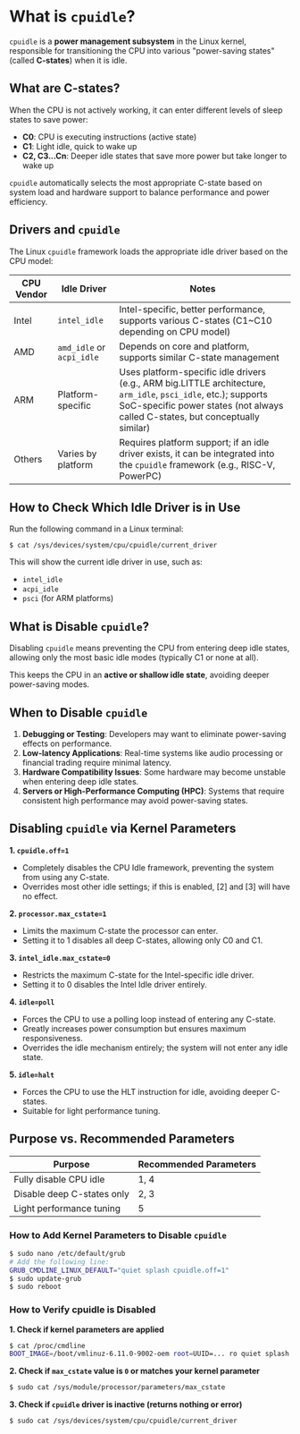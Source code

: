 # What is `cpuidle`?

`cpuidle` is a **power management subsystem** in the Linux kernel, responsible for transitioning the CPU into various "power-saving states" (called **C-states**) when it is idle.

## What are C-states?

When the CPU is not actively working, it can enter different levels of sleep states to save power:

- **C0**: CPU is executing instructions (active state)
- **C1**: Light idle, quick to wake up
- **C2, C3...Cn**: Deeper idle states that save more power but take longer to wake up

`cpuidle` automatically selects the most appropriate C-state based on system load and hardware support to balance performance and power efficiency.

## Drivers and `cpuidle`

The Linux `cpuidle` framework loads the appropriate idle driver based on the CPU model:

| CPU Vendor | Idle Driver       | Notes |
|------------|-------------------|-------|
| Intel      | `intel_idle`      | Intel-specific, better performance, supports various C-states (C1~C10 depending on CPU model) |
| AMD        | `amd_idle` or `acpi_idle` | Depends on core and platform, supports similar C-state management |
| ARM        | Platform-specific | Uses platform-specific idle drivers (e.g., ARM big.LITTLE architecture, `arm_idle`, `psci_idle`, etc.); supports SoC-specific power states (not always called C-states, but conceptually similar) |
| Others     | Varies by platform | Requires platform support; if an idle driver exists, it can be integrated into the `cpuidle` framework (e.g., RISC-V, PowerPC) |

## How to Check Which Idle Driver is in Use

Run the following command in a Linux terminal:
```
$ cat /sys/devices/system/cpu/cpuidle/current_driver
```
This will show the current idle driver in use, such as:

- `intel_idle`
- `acpi_idle`
- `psci` (for ARM platforms)

## What is Disable `cpuidle`?

Disabling `cpuidle` means preventing the CPU from entering deep idle states, allowing only the most basic idle modes (typically C1 or none at all).

This keeps the CPU in an **active or shallow idle state**, avoiding deeper power-saving modes.

## When to Disable `cpuidle`

1. **Debugging or Testing**: Developers may want to eliminate power-saving effects on performance.
2. **Low-latency Applications**: Real-time systems like audio processing or financial trading require minimal latency.
3. **Hardware Compatibility Issues**: Some hardware may become unstable when entering deep idle states.
4. **Servers or High-Performance Computing (HPC)**: Systems that require consistent high performance may avoid power-saving states.

## Disabling `cpuidle` via Kernel Parameters

**1. `cpuidle.off=1`**

- Completely disables the CPU Idle framework, preventing the system from using any C-state.
- Overrides most other idle settings; if this is enabled, [2] and [3] will have no effect.

**2. `processor.max_cstate=1`**

- Limits the maximum C-state the processor can enter.
- Setting it to 1 disables all deep C-states, allowing only C0 and C1.

**3. `intel_idle.max_cstate=0`**

- Restricts the maximum C-state for the Intel-specific idle driver.
- Setting it to 0 disables the Intel Idle driver entirely.

**4. `idle=poll`**

- Forces the CPU to use a polling loop instead of entering any C-state.
- Greatly increases power consumption but ensures maximum responsiveness.
- Overrides the idle mechanism entirely; the system will not enter any idle state.

**5. `idle=halt`**

- Forces the CPU to use the HLT instruction for idle, avoiding deeper C-states.
- Suitable for light performance tuning.

## Purpose vs. Recommended Parameters

| Purpose                        | Recommended Parameters |
|-------------------------------|------------------------|
| Fully disable CPU idle        | 1, 4                   |
| Disable deep C-states only    | 2, 3                   |
| Light performance tuning      | 5                      |

### How to Add Kernel Parameters to Disable `cpuidle`

```bash
$ sudo nano /etc/default/grub
# Add the following line:
GRUB_CMDLINE_LINUX_DEFAULT="quiet splash cpuidle.off=1"
$ sudo update-grub
$ sudo reboot
```

### How to Verify cpuidle is Disabled
**1. Check if kernel parameters are applied**
```bash
$ cat /proc/cmdline
BOOT_IMAGE=/boot/vmlinuz-6.11.0-9002-oem root=UUID=... ro quiet splash intel_idle.max_cstate=0  processor.max_cstate=1
```
**2. Check if `max_cstate` value is `0` or matches your kernel parameter**
```bash
$ sudo cat /sys/module/processor/parameters/max_cstate
```
**3. Check if `cpuidle` driver is inactive (returns nothing or error)**
```bash
$ sudo cat /sys/devices/system/cpu/cpuidle/current_driver
```
